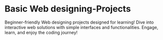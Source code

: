 # Basic Web designing-Projects
Beginner-friendly Web designing projects designed for learning! Dive into interactive web solutions with simple interfaces and functionalities. Engage, learn, and enjoy the coding journey! 

